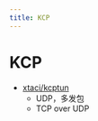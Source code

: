 ```yaml
---
title: KCP
---
```


# KCP

- [xtaci/kcptun](https://github.com/xtaci/kcptun)
  - UDP，多发包
  - TCP over UDP
